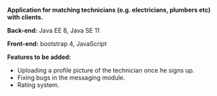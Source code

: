 **Application for matching technicians (e.g. electricians, plumbers etc)
with clients.**

**Back-end:** Java EE 8, Java SE 11

**Front-end:** bootstrap 4, JavaScript

**Features to be added:** 
* Uploading a profile picture of the technician once he signs up.
* Fixing bugs in the messaging module.
* Rating system.

